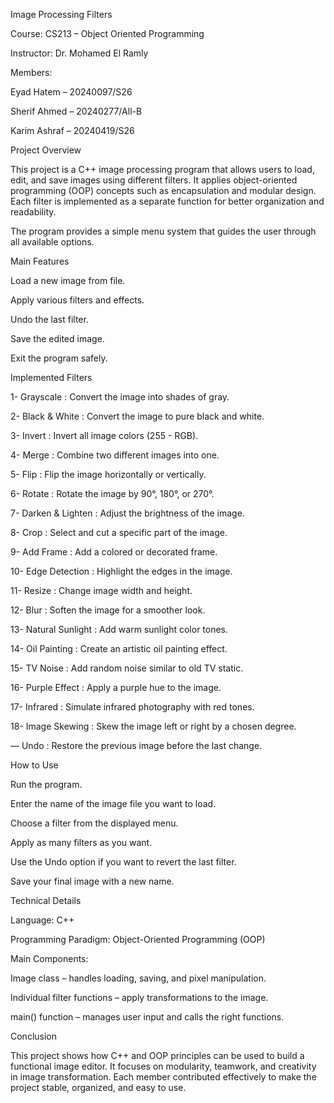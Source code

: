 Image Processing Filters

Course: CS213 – Object Oriented Programming

Instructor: Dr. Mohamed El Ramly


Members:

Eyad Hatem – 20240097/S26

Sherif Ahmed – 20240277/All-B

Karim Ashraf – 20240419/S26

Project Overview

This project is a C++ image processing program that allows users to load, edit, and save images using different filters.
It applies object-oriented programming (OOP) concepts such as encapsulation and modular design.
Each filter is implemented as a separate function for better organization and readability.

The program provides a simple menu system that guides the user through all available options.

Main Features

Load a new image from file.

Apply various filters and effects.

Undo the last filter.

Save the edited image.

Exit the program safely.

Implemented Filters


1-	Grayscale :	Convert the image into shades of gray.

2-	Black & White :	Convert the image to pure black and white.

3-	Invert :	Invert all image colors (255 - RGB).

4-	Merge :	Combine two different images into one.

5-	Flip :	Flip the image horizontally or vertically.

6-	Rotate :	Rotate the image by 90°, 180°, or 270°.

7-	Darken & Lighten :	Adjust the brightness of the image.

8-	Crop :	Select and cut a specific part of the image.

9-	Add Frame :	Add a colored or decorated frame.

10-	Edge Detection :	Highlight the edges in the image.

11-	Resize :	Change image width and height.

12-	Blur :	Soften the image for a smoother look.

13-	Natural Sunlight :	Add warm sunlight color tones.

14-	Oil Painting :	Create an artistic oil painting effect.

15-	TV Noise :	Add random noise similar to old TV static.

16-	Purple Effect :	Apply a purple hue to the image.

17-	Infrared :	Simulate infrared photography with red tones.

18-	Image Skewing :	Skew the image left or right by a chosen degree.

—	Undo :	Restore the previous image before the last change.

How to Use

Run the program.

Enter the name of the image file you want to load.

Choose a filter from the displayed menu.

Apply as many filters as you want.

Use the Undo option if you want to revert the last filter.

Save your final image with a new name.

Technical Details

Language: C++

Programming Paradigm: Object-Oriented Programming (OOP)

Main Components:

Image class – handles loading, saving, and pixel manipulation.

Individual filter functions – apply transformations to the image.

main() function – manages user input and calls the right functions.

Conclusion

This project shows how C++ and OOP principles can be used to build a functional image editor.
It focuses on modularity, teamwork, and creativity in image transformation.
Each member contributed effectively to make the project stable, organized, and easy to use.
